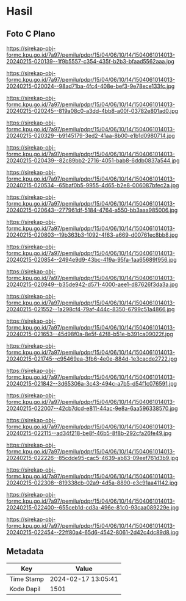 # Hasil

## Foto C Plano

https://sirekap-obj-formc.kpu.go.id/7a97/pemilu/pdpr/15/04/06/10/14/1504061014013-20240215-020139--1f9b5557-c354-435f-b2b3-bfaad5562aaa.jpg

https://sirekap-obj-formc.kpu.go.id/7a97/pemilu/pdpr/15/04/06/10/14/1504061014013-20240215-020024--98ad71ba-4fc4-408e-bef3-9e78ece133fc.jpg

https://sirekap-obj-formc.kpu.go.id/7a97/pemilu/pdpr/15/04/06/10/14/1504061014013-20240215-020245--819a08c0-a3dd-4bb8-a00f-03782e801ad0.jpg

https://sirekap-obj-formc.kpu.go.id/7a97/pemilu/pdpr/15/04/06/10/14/1504061014013-20240215-020329--b9145179-3ed2-41aa-8b00-e1b1d0980714.jpg

https://sirekap-obj-formc.kpu.go.id/7a97/pemilu/pdpr/15/04/06/10/14/1504061014013-20240215-020439--82c89bb2-2716-4051-bab8-6ddb0837a544.jpg

https://sirekap-obj-formc.kpu.go.id/7a97/pemilu/pdpr/15/04/06/10/14/1504061014013-20240215-020534--65baf0b5-9955-4d65-b2e8-006087bfec2a.jpg

https://sirekap-obj-formc.kpu.go.id/7a97/pemilu/pdpr/15/04/06/10/14/1504061014013-20240215-020643--277961df-5184-4764-a550-bb3aaa985006.jpg

https://sirekap-obj-formc.kpu.go.id/7a97/pemilu/pdpr/15/04/06/10/14/1504061014013-20240215-020803--19b363b3-1092-4f63-a669-d00761ec8bb8.jpg

https://sirekap-obj-formc.kpu.go.id/7a97/pemilu/pdpr/15/04/06/10/14/1504061014013-20240215-020854--2494e9d9-43bc-419a-95fa-1aa65689f956.jpg

https://sirekap-obj-formc.kpu.go.id/7a97/pemilu/pdpr/15/04/06/10/14/1504061014013-20240215-020949--b35de942-d571-4000-aee1-d87626f3da3a.jpg

https://sirekap-obj-formc.kpu.go.id/7a97/pemilu/pdpr/15/04/06/10/14/1504061014013-20240215-021552--1a298cf4-79af-444c-8350-6799c51a4866.jpg

https://sirekap-obj-formc.kpu.go.id/7a97/pemilu/pdpr/15/04/06/10/14/1504061014013-20240215-021653--45d98f0a-8e5f-42f8-b51e-b391ca09022f.jpg

https://sirekap-obj-formc.kpu.go.id/7a97/pemilu/pdpr/15/04/06/10/14/1504061014013-20240215-021745--c95469ea-3fb6-4e0e-884d-1e3cacde2722.jpg

https://sirekap-obj-formc.kpu.go.id/7a97/pemilu/pdpr/15/04/06/10/14/1504061014013-20240215-021842--3d65306a-3c43-494c-a7b5-d54f1c076591.jpg

https://sirekap-obj-formc.kpu.go.id/7a97/pemilu/pdpr/15/04/06/10/14/1504061014013-20240215-022007--42cb7dcd-e811-44ac-9e8a-6aa596338570.jpg

https://sirekap-obj-formc.kpu.go.id/7a97/pemilu/pdpr/15/04/06/10/14/1504061014013-20240215-022115--ad34f218-be8f-46b5-8f8b-292cfa26fe49.jpg

https://sirekap-obj-formc.kpu.go.id/7a97/pemilu/pdpr/15/04/06/10/14/1504061014013-20240215-022226--85cdde95-cac5-4639-ab83-09eef761d3b9.jpg

https://sirekap-obj-formc.kpu.go.id/7a97/pemilu/pdpr/15/04/06/10/14/1504061014013-20240215-022308--819338cb-02a9-4d5a-8890-e3c91aa41142.jpg

https://sirekap-obj-formc.kpu.go.id/7a97/pemilu/pdpr/15/04/06/10/14/1504061014013-20240215-022400--655ceb1d-cd3a-496e-81c0-93caa089229e.jpg

https://sirekap-obj-formc.kpu.go.id/7a97/pemilu/pdpr/15/04/06/10/14/1504061014013-20240215-022454--22ff80a4-65d6-4542-8061-2d42c4dc89d8.jpg


## Metadata

| Key        | Value               |
| ---------- | ------------------- |
| Time Stamp | 2024-02-17 13:05:41 |
| Kode Dapil | 1501                |



